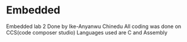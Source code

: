 # Embedded
Embedded lab 2
Done by Ike-Anyanwu Chinedu
All coding was done on CCS(code composer studio)
Languages used are C and Assembly
